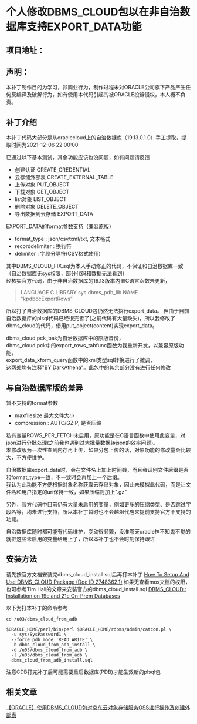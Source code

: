 # 个人修改DBMS_CLOUD包以在非自治数据库支持EXPORT_DATA功能

## 项目地址：

## 声明：
本补丁制作目的为学习，非商业行为，制作过程未对ORACLE公司旗下产品产生任何反编译及破解行为，如有使用本代码引起的被ORACLE投诉侵权，本人概不负责。

## 补丁介绍
本补丁代码大部分是从oraclecloud上的自治数据库（19.13.0.1.0）手工提取，提取时间为2021-12-06 22:00:00

已通过以下基本测试，其余功能应该也没问题，如有问题请反馈
- 创建认证 CREATE_CREDENTIAL
- 云存储外部表 CREATE_EXTERNAL_TABLE
- 上传对象 PUT_OBJECT
- 下载对象 GET_OBJECT
- list对象 LIST_OBJECT
- 删除对象 DELETE_OBJECT
- 导出数据到云存储 EXPORT_DATA

EXPORT_DATA的format参数支持（兼容原版）
- format_type : json/csv/xml/txt, 文本格式
- recorddelimiter : 换行符
- delimiter : 字段分隔符(CSV格式使用)
 
其中DBMS_CLOUD_FIX.sql为本人手动修正的代码，不保证和自治数据库一致（自治数据库无sys权限，部分代码和数据无法看到）  
经核实官方代码，由于非自治数据库的19.13版本内置C语言函数未更新，
>LANGUAGE C
LIBRARY sys.dbms_pdb_lib
NAME "kpdbocExportRows"

所以打了自治数据库的DBMS_CLOUD包仍然无法执行export_data。
但由于目前自治数据库的plsql代码已经很完善了(之前代码有大量缺失)，所以我修改了dbms_cloud的代码，借用put_object(content)实现export_data。

dbms_cloud.pck_bak为自治数据库中的原版备份，   
dbms_cloud.pck中的export_rows_tabfunc函数为我重新开发，以兼容原版功能，  
export_data_xform_query函数中的xml类型sql转换进行了微调，   
这两处均有注释"BY DarkAthena"。此包中的其余部分没有进行任何修改  

## 与自治数据库版的差异

暂不支持的format参数
- maxfilesize 最大文件大小
- compression : AUTO/GZIP, 是否压缩
 
私有变量ROWS_PER_FETCH未启用，原功能是在C语言函数中使用此变量，对json进行分批处理(之前我也遇到过大批量数据转json的效率问题)。  
本修改版为一次性查到内存再上传，如果分包上传的话，对原功能的修改量会比较大，不方便维护。   

自治数据库export_data时，会在文件名上加上时间戳，而且会识别文件后缀是否和format_type一致，不一致时会再加上一个后缀。  
我认为此功能不方便根据对象名称获取云存储对象，因此未模拟此代码，而是让文件名和用户指定的uri保持一致，如果压缩则加上".gz"  

另外，官方代码中目前仍有大量未启用的变量，例如更多的压缩类型、是否跳过字段名等，均未进行支持，所以本补丁暂时也不会越俎代庖来提前支持官方不支持的功能。
 
自治数据库随时都可能有代码维护，变动很频繁，没准哪天oracle神不知鬼不觉的就把这些未启用的变量给用上了，所以本补丁也不会时刻保持跟进

## 安装方法
请先按官方文档安装完dbms_cloud_install.sql后再打本补丁
[How To Setup And Use DBMS_CLOUD Package (Doc ID 2748362.1)](https://support.oracle.com/epmos/faces/DocContentDisplay?id=2748362.1)
如果无查看mos文档的权限，也可参考Tim Hall的文章来安装官方的dbms_cloud_install.sql
[DBMS_CLOUD : Installation on 19c and 21c On-Prem Databases](https://oracle-base.com/articles/21c/dbms_cloud-installation)

以下为打本补丁的命令参考
```
cd /u03/dbms_cloud_from_adb

$ORACLE_HOME/perl/bin/perl $ORACLE_HOME/rdbms/admin/catcon.pl \
  -u sys/SysPassword1 \
  --force_pdb_mode 'READ WRITE' \
  -b dbms_cloud_from_adb_install \
  -d /u03/dbms_cloud_from_adb \
  -l /u03/dbms_cloud_from_adb \
  dbms_cloud_from_adb_install.sql
```

注意CDB打完补丁后可能需要重启数据库(PDB)才能生效新的plsql包

## 相关文章
[【ORACLE】使用DBMS_CLOUD包对京东云对象存储服务OSS进行操作及创建外部表](https://a.darkathena.top/archives/dbmscloudjdcloudoss)